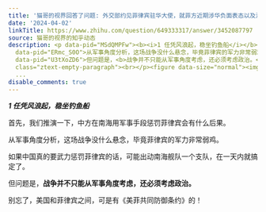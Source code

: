 ```yaml
---
title: '猫哥的视界回答了问题: 外交部约见菲律宾驻华大使，就菲方近期涉华负面表态以及涉台、涉南海问题提出严正交涉，哪些信息值得关注？'
date: '2024-04-02'
linkTitle: https://www.zhihu.com/question/649333317/answer/3452087797
source: 猫哥的视界的知乎动态
description: <p data-pid="MSdQMPFw"><b><i>1 任凭风浪起，稳坐钓鱼船</i></b></p><p data-pid="tw8UN1rT">首先，我们推演一下，中方在南海用军事手段惩罚菲律宾会有什么后果。</p><p
  data-pid="ERmc_S0O">从军事角度分析，这场战争没什么悬念，毕竟菲律宾的军力非常弱鸡。</p><p data-pid="TZX9lRga">如果中国真的要武力惩罚菲律宾的话，可能出动南海舰队一个支队，在一天内就搞定了。</p><p
  data-pid="U3tXoZD6">但问题是，<b>战争并不只能从军事角度考虑，还必须考虑政治。</b></p><p data-pid="d8OLgAF3">别忘了，美国和菲律宾之间，可是有《美菲共同防御条约》的！</p><p
  class="ztext-empty-paragraph"><br></p><figure data-size="normal"><img src="https://pic1.zhimg.com/v2-fbaeb39
  ...
disable_comments: true
---
```

<p data-pid="MSdQMPFw"><b><i>1 任凭风浪起，稳坐钓鱼船</i></b></p><p data-pid="tw8UN1rT">首先，我们推演一下，中方在南海用军事手段惩罚菲律宾会有什么后果。</p><p data-pid="ERmc_S0O">从军事角度分析，这场战争没什么悬念，毕竟菲律宾的军力非常弱鸡。</p><p data-pid="TZX9lRga">如果中国真的要武力惩罚菲律宾的话，可能出动南海舰队一个支队，在一天内就搞定了。</p><p data-pid="U3tXoZD6">但问题是，<b>战争并不只能从军事角度考虑，还必须考虑政治。</b></p><p data-pid="d8OLgAF3">别忘了，美国和菲律宾之间，可是有《美菲共同防御条约》的！</p><p class="ztext-empty-paragraph"><br></p><figure data-size="normal"><img src="https://pic1.zhimg.com/v2-fbaeb39 ...